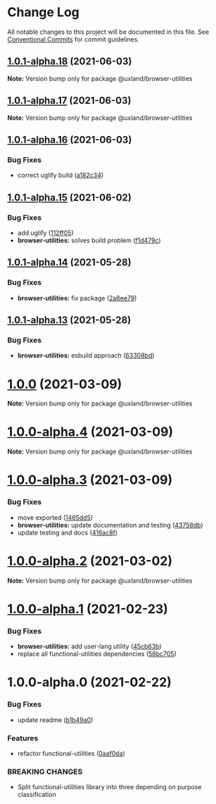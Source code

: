 # Change Log

All notable changes to this project will be documented in this file.
See [Conventional Commits](https://conventionalcommits.org) for commit guidelines.

## [1.0.1-alpha.18](https://github.com/uxland/uxland/compare/@uxland/browser-utilities@1.0.1-alpha.17...@uxland/browser-utilities@1.0.1-alpha.18) (2021-06-03)

**Note:** Version bump only for package @uxland/browser-utilities





## [1.0.1-alpha.17](https://github.com/uxland/uxland/compare/@uxland/browser-utilities@1.0.1-alpha.16...@uxland/browser-utilities@1.0.1-alpha.17) (2021-06-03)

**Note:** Version bump only for package @uxland/browser-utilities





## [1.0.1-alpha.16](https://github.com/uxland/uxland/compare/@uxland/browser-utilities@1.0.1-alpha.15...@uxland/browser-utilities@1.0.1-alpha.16) (2021-06-03)


### Bug Fixes

* correct uglify build ([a182c34](https://github.com/uxland/uxland/commit/a182c34cdd7a79d94c6c6476b7ba12e59fbf1bbe))





## [1.0.1-alpha.15](https://github.com/uxland/uxland/compare/@uxland/browser-utilities@1.0.1-alpha.14...@uxland/browser-utilities@1.0.1-alpha.15) (2021-06-02)


### Bug Fixes

* add uglify ([112ff05](https://github.com/uxland/uxland/commit/112ff051f6344fbdff5d8c0e701256db78bb0d19))
* **browser-utilities:** solves build problem ([f1d479c](https://github.com/uxland/uxland/commit/f1d479c0e2b7ca22ddf04662526ba87a45c52cc4))





## [1.0.1-alpha.14](https://github.com/uxland/uxland/compare/@uxland/browser-utilities@1.0.1-alpha.13...@uxland/browser-utilities@1.0.1-alpha.14) (2021-05-28)


### Bug Fixes

* **browser-utilities:** fix package ([2a8ee79](https://github.com/uxland/uxland/commit/2a8ee79423209813cf9c0446960465f5bffaf02a))





## [1.0.1-alpha.13](https://github.com/uxland/uxland/compare/@uxland/browser-utilities@1.0.0...@uxland/browser-utilities@1.0.1-alpha.13) (2021-05-28)


### Bug Fixes

* **browser-utilities:** esbuild approach ([63308bd](https://github.com/uxland/uxland/commit/63308bd1a9d4319e696dc8ecc89b4c9135c54c2f))





# [1.0.0](https://github.com/uxland/uxland/compare/@uxland/browser-utilities@1.0.0-alpha.4...@uxland/browser-utilities@1.0.0) (2021-03-09)

**Note:** Version bump only for package @uxland/browser-utilities





# [1.0.0-alpha.4](https://github.com/uxland/uxland/compare/@uxland/browser-utilities@1.0.0-alpha.3...@uxland/browser-utilities@1.0.0-alpha.4) (2021-03-09)

**Note:** Version bump only for package @uxland/browser-utilities





# [1.0.0-alpha.3](https://github.com/uxland/uxland/compare/@uxland/browser-utilities@1.0.0-alpha.2...@uxland/browser-utilities@1.0.0-alpha.3) (2021-03-09)


### Bug Fixes

* move exported ([1465dd5](https://github.com/uxland/uxland/commit/1465dd5e80d5c6b1cb34a3ed5c46800ca7790304))
* **browser-utilities:** update documentation and testing ([43758db](https://github.com/uxland/uxland/commit/43758dbae73fd0ffa812477fbd185d875967a2d9))
* update testing and docs ([416ac8f](https://github.com/uxland/uxland/commit/416ac8f3cf10b644bba5dd679329daa2e1e2de45))





# [1.0.0-alpha.2](https://github.com/uxland/uxland/compare/@uxland/browser-utilities@1.0.0-alpha.1...@uxland/browser-utilities@1.0.0-alpha.2) (2021-03-02)

**Note:** Version bump only for package @uxland/browser-utilities





# [1.0.0-alpha.1](https://github.com/uxland/uxland/compare/@uxland/browser-utilities@1.0.0-alpha.0...@uxland/browser-utilities@1.0.0-alpha.1) (2021-02-23)


### Bug Fixes

* **browser-utilities:** add user-lang utility ([45cb63b](https://github.com/uxland/uxland/commit/45cb63b63b260085e7c4e56d93f7b087e44fe14c))
* replace all functional-utilities dependencies ([58bc705](https://github.com/uxland/uxland/commit/58bc7052d3c59fdeac3bad13b8f43b11b611b29b))





# 1.0.0-alpha.0 (2021-02-22)


### Bug Fixes

* update readme ([b1b49a0](https://github.com/uxland/uxland/commit/b1b49a06feaa531d7163f958e898d188e972c77c))


### Features

* refactor functional-utilities ([0aaf0da](https://github.com/uxland/uxland/commit/0aaf0da5d1804f9e7892dc04c63ab2bb57f9f3f9))


### BREAKING CHANGES

* Split functional-utilities library into three depending on purpose classification

